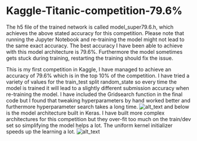 # Kaggle-Titanic-competition-79.6%
The h5 file of the trained network is called model_super79.6.h, which achieves the above stated accuracy for this competition. Please note that running the Jupyter Notebook and re-training the model might not lead to the same exact accuracy. The best accuracy I have been able to achieve with this model architecture is 79.6%. Furthermore the model sometimes gets stuck during training, restarting the training should fix the issue.

This is my first competition in Kaggle, I have managed to achieve an accuracy of 79.6% which is in the top 10% of the competition. I have tried a variety of values for the train_test split random_state so every time the model is trained it will lead to a slightly different submission accuracy when re-training the model. I have included the Gridsearch function in the final code but I found that tweaking hyperparameters by hand worked better and furthermore hyperparameter search takes a long time.
![alt_text](https://github.com/peterfazekas1999/Kaggle-Titanic-competition79.43/blob/master/79.6%20kaggle%20submission.png)
and below is the model architecture built in Keras. I have built more complex architectures for this competition but they over-fit too much on the train/dev set so simplifying the model helps a lot. The uniform kernel initializer speeds up the learning a lot.
![alt_text](https://github.com/peterfazekas1999/Kaggle-Titanic-competition79.43/blob/master/model%20architecture.png)
